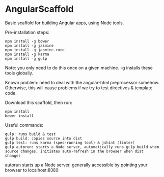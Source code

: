 # AngularScaffold
Basic scaffold for building Angular apps, using Node tools.

Pre-installation steps:
```
npm install -g bower
npm install -g jasmine
npm install -g jasmine-core
npm install -g karma
npm install -g gulp
```
Note: you only need to do this once on a given machine. -g installs these tools globally.

Known problem: need to deal with the angular-html preprocessor somehow. Otherwise, this will cause problems if we try to test directives & template code.

Download this scaffold, then run:
```
npm install
bower install
```

Useful commands:
```
gulp: runs build & test
gulp build: copies source into dist
gulp test: runs karma (spec-running tool) & jshint (linter)
gulp autorun: starts a Node server, automatically runs gulp build when source changes, initiates auto-refresh in the browser when dist changes
```
autorun starts up a Node server, generally accessible by pointing your browser to localhost:8080